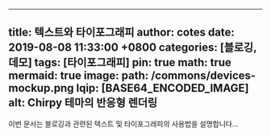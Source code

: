 
---
title: 텍스트와 타이포그래피
author: cotes
date: 2019-08-08 11:33:00 +0800
categories: [블로깅, 데모]
tags: [타이포그래피]
pin: true
math: true
mermaid: true
image:
  path: /commons/devices-mockup.png
  lqip: [BASE64_ENCODED_IMAGE]
  alt: Chirpy 테마의 반응형 렌더링
---

이번 문서는 블로깅과 관련된 텍스트 및 타이포그래피의 사용법을 설명합니다...
